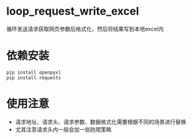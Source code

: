 # loop_request_write_excel
循环发送请求获取网页参数后格式化，然后将结果写到本地excel内

# 依赖安装
```shell
pip install openpyxl
pip install requests
```

# 使用注意
- 请求地址、请求头、请求参数、数据格式化需要根据不同的场景进行替换
- 尤其注意请求头内一般会加一些防爬策略
